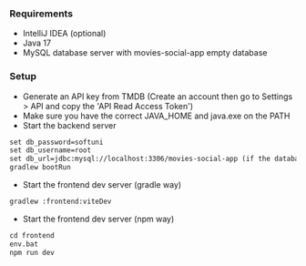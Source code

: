 
### Requirements

- IntelliJ IDEA (optional)
- Java 17
- MySQL database server with movies-social-app empty database

### Setup
- Generate an API key from TMDB (Create an account then go to Settings > API and copy the 'API Read Access Token')
- Make sure you have the correct JAVA_HOME and java.exe on the PATH
- Start the backend server
```dtd
set db_password=softuni
set db_username=root
set db_url=jdbc:mysql://localhost:3306/movies-social-app (if the database server is on localhost:3306 and has movies-social-app skip this env)
gradlew bootRun
```
- Start the frontend dev server (gradle way)
```dtd
gradlew :frontend:viteDev
```

- Start the frontend dev server (npm way)
```dtd
cd frontend
env.bat
npm run dev
```